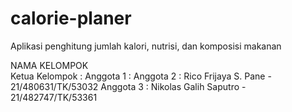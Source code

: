 # calorie-planer
Aplikasi penghitung jumlah kalori, nutrisi, dan komposisi makanan 

NAMA KELOMPOK  
Ketua Kelompok : 
Anggota 1 : 
Anggota 2 : Rico Frijaya S. Pane - 21/480631/TK/53032
Anggota 3 : Nikolas Galih Saputro - 21/482747/TK/53361  
